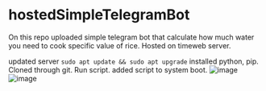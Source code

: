# hostedSimpleTelegramBot
On this repo uploaded simple telegram bot that calculate how much water you need to cook specific value of rice. Hosted on timeweb server.

updated server ```sudo apt update && sudo apt upgrade```
installed python, pip. Cloned through git. Run script.
added script to system boot.
![image](https://github.com/user-attachments/assets/20a7991d-722d-489a-9aa1-7ea2ac65bac4)
![image](https://github.com/user-attachments/assets/918baa60-ec5b-4536-a2ce-66efc67d6914)
